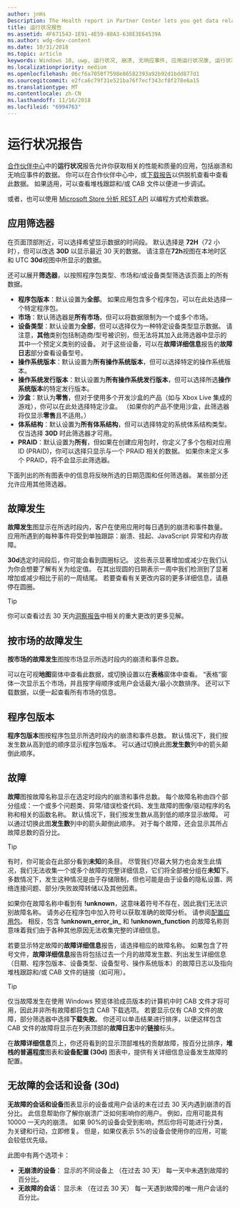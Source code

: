 ```yaml
---
author: jnHs
Description: The Health report in Partner Center lets you get data related to the performance and quality of your app, including crashes and unresponsive events.
title: 运行状况报告
ms.assetid: 4F671543-1E91-4E59-88A3-638E3E64539A
ms.author: wdg-dev-content
ms.date: 10/31/2018
ms.topic: article
keywords: Windows 10, uwp, 运行状况, 崩溃, 无响应事件, 应用运行状况康, 运行状况数据, 堆栈跟踪, cab 文件, 失败, 故障, pdb, 符号
ms.localizationpriority: medium
ms.openlocfilehash: 06cf6a7050f7598e86582393a92b92d1bdd877d1
ms.sourcegitcommit: e2fca6c79f31e521ba76f7ecf343cf8f278e6a15
ms.translationtype: MT
ms.contentlocale: zh-CN
ms.lasthandoff: 11/16/2018
ms.locfileid: "6994763"
---
```

# <a name="health-report"></a>运行状况报告

[合作伙伴中心](https://partner.microsoft.com/dashboard)中的**运行状况**报告允许你获取相关的性能和质量的应用，包括崩溃和无响应事件的数据。 你可以在合作伙伴中心中，或[下载报告](download-analytic-reports.md)以供脱机查看中查看此数据。 如果适用，可以查看堆栈跟踪和/或 CAB 文件以便进一步调试。

或者，也可以使用 [Microsoft Store 分析 REST API](../monetize/access-analytics-data-using-windows-store-services.md) 以编程方式检索数据。


## <a name="apply-filters"></a>应用筛选器

在页面顶部附近，可以选择希望显示数据的时间段。 默认选择是 **72H**（72 小时），但可以改选 **30D** 以显示最近 30 天的数据。 请注意在**72h**视图在本地时区和 UTC **30d**视图中所显示的数据。

还可以展开**筛选器**，以按照程序包类型、市场和/或设备类型筛选该页面上的所有数据。

-   **程序包版本**：默认设置为**全部**。 如果应用包含多个程序包，可以在此处选择一个特定程序包。
-   **市场**：默认筛选器是**所有市场**，但可以将数据限制为一个或多个市场。
-   **设备类型**：默认设置为**全部**，但可以选择仅为一种特定设备类型显示数据。 请注意，**其他**类别包括制造商/型号被识别，但无法将其加入此筛选器中显示的其中一个预定义类别的设备。 对于这些设备，可以在**故障详细信息**报告的**故障日志**部分查看设备型号。  
-   **操作系统版本**：默认设置为**所有操作系统版本**，但可以选择特定的操作系统版本。
-   **操作系统发行版本**：默认设置为**所有操作系统发行版本**，但可以选择所选**操作系统版本**的特定发行版本。
-   **沙盒**：默认为**零售**，但对于使用多个开发沙盒的产品（如与 Xbox Live 集成的游戏），你可以在此处选择特定沙盒。 （如果你的产品不使用沙盒，此筛选器将仅显示**零售**且不适用。）
-   **体系结构**：默认设置为**所有体系结构**，但可以选择特定的系统体系结构类型。 仅当选择 **30D** 时此筛选器才可用。
-   **PRAID**：默认设置为**所有**，但如果在创建应用包时，你定义了多个包相对应用 ID (PRAID)，你可以选择只显示与一个 PRAID 相关的数据。 如果你未定义多个 PRAID，将不会显示此筛选器。

下面列出的所有图表中的信息将反映所选的日期范围和任何筛选器。 某些部分还允许应用其他筛选器。


## <a name="failure-hits"></a>故障发生

**故障发生**图显示在所选时段内，客户在使用应用时每日遇到的崩溃和事件数量。 应用所遇到的每种事件将受到单独跟踪：崩溃、挂起、JavaScript 异常和内存故障。

**30d**选定时间段后，你可能会看到圆圈标记。 这些表示显著增加或减少在我们认为你会想要了解有关为给定值。 在其出现圆的日期表示一周中我们检测到了显著增加或减少相比于前的一周结尾。 若要查看有关更改内容的更多详细信息，请悬停在圆圈。  

> [!TIP]
> 你可以查看过去 30 天内[洞察报告](insights-report.md)中相关的重大更改的更多见解。

## <a name="failure-hits-by-market"></a>按市场的故障发生

**按市场的故障发生**图按市场显示所选时段内的崩溃和事件总数。

可以在可视**地图**窗体中查看此数据，或切换设置以在**表格**窗体中查看。 “表格”窗体一次显示五个市场，并且按字母顺序或用户会话最大/最小次数排序。 还可以下载数据，以便一起查看所有市场的信息。


## <a name="package-version"></a>程序包版本

**程序包版本**图按程序包显示所选时段内的崩溃和事件总数。 默认情况下，我们按发生数从高到低的顺序显示程序包版本。 可以通过切换此图**发生数**列中的箭头颠倒此顺序。

## <a name="failures"></a>故障

**故障**图按故障名称显示在选定时段内的崩溃和事件总数。 每个故障名称由四个部分组成：一个或多个问题类、异常/错误检查代码、发生故障的图像/驱动程序的名称和相关的函数名称。 默认情况下，我们按发生数从高到低的顺序显示故障。 可以通过切换此图**发生数**列中的箭头颠倒此顺序。 对于每个故障，还会显示其所占故障总数的百分比。

> [!TIP]
> 有时，你可能会在此部分看到**未知**的条目。 尽管我们尽最大努力也会发生此情况，我们无法收集一个或多个故障的完整详细信息，它们将全部被分组在**未知**下。 多数情况下，发生这种情况是由于存储限制，但也可能是由于设备的隐私设置、网络连接问题、部分/失败故障转储以及其他因素。
>
> 如果你在故障名称中看到有 **!unknown**，这意味着符号不存在，因此我们无法识别故障名称。 请务必在程序包中加入符号以获取准确的故障分析。 请参阅[配置应用包](../packaging/packaging-uwp-apps.md#configure-an-app-package)。 相反，包含 **!unknown_error_in_** 和 **!unknown_function** 的故障名称则意味着我们由于各种其他原因无法收集完整的详细信息。

若要显示特定故障的**故障详细信息**报告，请选择相应的故障名称。 如果包含了符号文件，**故障详细信息**报告将包括过去一个月的故障发生数、列出发生详细信息（日期、程序包版本、设备类型、设备型号、操作系统版本）的故障日志以及指向堆栈跟踪和/或 CAB 文件的链接（如可用）。

> [!TIP]
> 仅当故障发生在使用 Windows 预览体验成员版本的计算机中时 CAB 文件才将可用，因此并非所有故障都将包含 CAB 下载选项。 若要显示仅有 CAB 文件的故障，部分筛选器中选择**下载失败**。 你还可以单击结果进行排序，以便这样包含 CAB 文件的故障将显示在列表顶部的**故障日志**中的**链接**标头。

在**故障详细信息**页上，你还将看到的显示顶部堆栈的贡献故障，按百分比排序，**堆栈的普遍程度**图表和**设备配置 (30d)** 图表中，提供有关详细信息设备发生故障的配置。 


## <a name="crash-free-sessions-and-devices-30d"></a>无故障的会话和设备 (30d)

**无故障的会话和设备**图表显示的设备或用户会话的未在过去 30 天内遇到崩溃的百分比。 此信息帮助你了解你崩溃广泛如何影响你的用户。 例如，应用可能具有 10000 一天内的崩溃。 如果 90%的设备会受到影响，然后你将可能进行分类，为关键和行动，立即修复。 但是，如果仅表示 5%的设备会使用你的应用，可能会较低优先级。

此图中有两个选项卡：
- **无崩溃的设备**： 显示的不同设备上 （在过去 30 天） 每一天中未遇到故障的百分比。
- **无故障的会话**： 显示未 （在过去 30 天） 每一天遇到故障的唯一用户会话的百分比。


 

 
